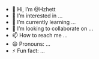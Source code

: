 - 👋 Hi, I’m @Hzhett
- 👀 I’m interested in ...
- 🌱 I’m currently learning ...
- 💞️ I’m looking to collaborate on ...
- 📫 How to reach me ...
- 😄 Pronouns: ...
- ⚡ Fun fact: ...

<!---
Hzhett/Hzhett is a ✨ special ✨ repository because its `README.md` (this file) appears on your GitHub profile.
You can click the Preview link to take a look at your changes.
--->
